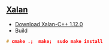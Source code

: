 ## [Xalan](https://xml.apache.org/xalan-c/overview.html)
- [Download Xalan-C++ 1.12.0](https://github.com/apache/xalan-c/releases)
- Build
```c
# cmake .;  make;  sudo make install
```
